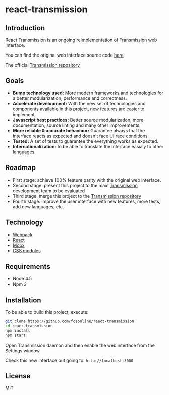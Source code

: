 # react-transmission

## Introduction

React Transmission is an ongoing reimplementation of [Transmission](https://transmissionbt.com) web interface.

You can find the original web interface source code [here](https://github.com/transmission/transmission/blob/master/web/)

The official [Transmission repository](https://github.com/transmission/transmission)

## Goals

- **Bump technology used:** More modern frameworks and technologies for a better modularization, performance and correctness.
- **Accelerate development:** With the new set of technologies and components available in this project, new features are easier to implement.
- **Javascript best practices:** Better source modularization, more documentation, source linting and many other improvements.
- **More reliable & accurate behaviour:** Guarantee always that the interface reacts as expected and doesn't face UI race conditions.
- **Tested:** A set of tests to guarantee the everything works as expected.
- **Internationalization:** to be able to translate the interface easialy to other languages.

## Roadmap

- First stage: achieve 100% feature parity with the original web interface.
- Second stage: present this project to the main [Transmission](https://transmissionbt.com) development team to be evaluated
- Third stage: merge this project to the [Transmission repository](https://github.com/transmission/transmission)
- Fourth stage: improve the user interface with new features, more tests, add new languages, etc.

## Technology

- [Webpack](https://webpack.github.io/)
- [React](https://facebook.github.io/react/)
- [Mobx](https://mobxjs.github.io/mobx/)
- [CSS modules](https://github.com/css-modules/css-modules)

## Requirements

- Node 4.5
- Npm 3

## Installation

To be able to build this project, execute:

```bash
git clone https://github.com/fcsonline/react-transmission
cd react-transmission
npm install
npm start
```

Open Transmission daemon and then enable the web interface from the Settings window.

Check this new interface out going to: `http://localhost:3000`

## License

MIT
